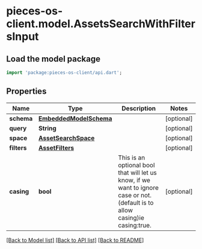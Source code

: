 # pieces-os-client.model.AssetsSearchWithFiltersInput

## Load the model package
```dart
import 'package:pieces-os-client/api.dart';
```

## Properties
Name | Type | Description | Notes
------------ | ------------- | ------------- | -------------
**schema** | [**EmbeddedModelSchema**](EmbeddedModelSchema.md) |  | [optional] 
**query** | **String** |  | [optional] 
**space** | [**AssetSearchSpace**](AssetSearchSpace.md) |  | [optional] 
**filters** | [**AssetFilters**](AssetFilters.md) |  | [optional] 
**casing** | **bool** | This is an optional bool that will let us know, if we want to ignore case or not.(default is to allow casing)ie casing:true. | [optional] 

[[Back to Model list]](../README.md#documentation-for-models) [[Back to API list]](../README.md#documentation-for-api-endpoints) [[Back to README]](../README.md)


